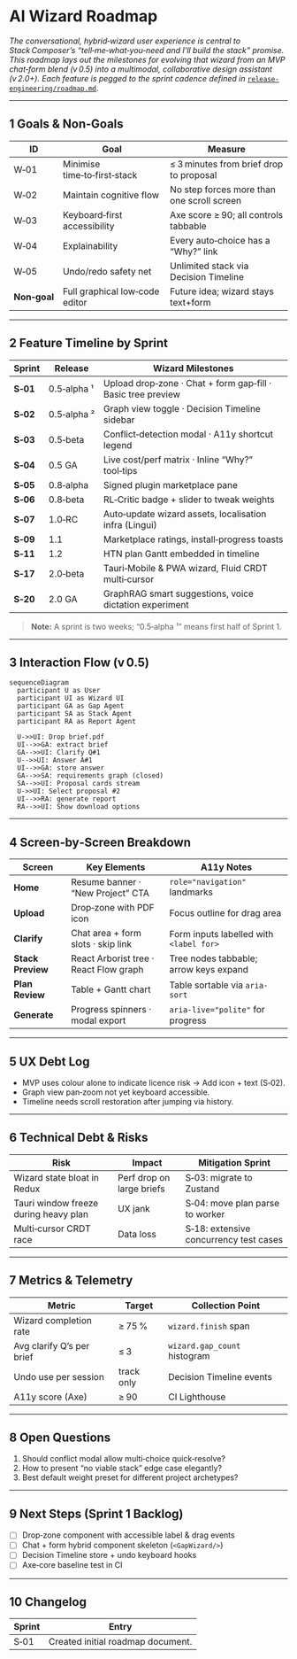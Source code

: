 # AI Wizard Roadmap

_The conversational, hybrid‑wizard user experience is central to Stack Composer’s
“tell‑me‑what‑you‑need and I’ll build the stack” promise. This roadmap lays out
the milestones for evolving that wizard from an MVP chat‑form blend (v 0.5) into
a multimodal, collaborative design assistant (v 2.0+). Each feature is pegged
to the sprint cadence defined in_ [`release-engineering/roadmap.md`](../release-engineering/roadmap.md).

---

## 1 Goals & Non‑Goals

| ID           | Goal                           | Measure                                    |
| ------------ | ------------------------------ | ------------------------------------------ |
| W‑01         | Minimise time‑to‑first‑stack   | ≤ 3 minutes from brief drop to proposal    |
| W‑02         | Maintain cognitive flow        | No step forces more than one scroll screen |
| W‑03         | Keyboard‑first accessibility   | Axe score ≥ 90; all controls tabbable      |
| W‑04         | Explainability                 | Every auto‑choice has a “Why?” link        |
| W‑05         | Undo/redo safety net           | Unlimited stack via Decision Timeline      |
| **Non‑goal** | Full graphical low‑code editor | Future idea; wizard stays text+form        |

---

## 2 Feature Timeline by Sprint

| Sprint   | Release     | Wizard Milestones                                            |
| -------- | ----------- | ------------------------------------------------------------ |
| **S‑01** | 0.5‑alpha ¹ | Upload drop‑zone · Chat + form gap‑fill · Basic tree preview |
| **S‑02** | 0.5‑alpha ² | Graph view toggle · Decision Timeline sidebar                |
| **S‑03** | 0.5‑beta    | Conflict‑detection modal · A11y shortcut legend              |
| **S‑04** | 0.5 GA      | Live cost/perf matrix · Inline “Why?” tool‑tips              |
| **S‑05** | 0.8‑alpha   | Signed plugin marketplace pane                               |
| **S‑06** | 0.8‑beta    | RL‑Critic badge + slider to tweak weights                    |
| **S‑07** | 1.0‑RC      | Auto‑update wizard assets, localisation infra (Lingui)       |
| **S‑09** | 1.1         | Marketplace ratings, install‑progress toasts                 |
| **S‑11** | 1.2         | HTN plan Gantt embedded in timeline                          |
| **S‑17** | 2.0‑beta    | Tauri‑Mobile & PWA wizard, Fluid CRDT multi‑cursor           |
| **S‑20** | 2.0 GA      | GraphRAG smart suggestions, voice dictation experiment       |

> **Note:** A sprint is two weeks; “0.5‑alpha ¹” means first half of Sprint 1.

---

## 3 Interaction Flow (v 0.5)

```mermaid
sequenceDiagram
  participant U as User
  participant UI as Wizard UI
  participant GA as Gap Agent
  participant SA as Stack Agent
  participant RA as Report Agent

  U->>UI: Drop brief.pdf
  UI-->>GA: extract brief
  GA-->>UI: Clarify Q#1
  U-->>UI: Answer A#1
  UI-->>GA: store answer
  GA-->>SA: requirements graph (closed)
  SA-->>UI: Proposal cards stream
  U->>UI: Select proposal #2
  UI-->>RA: generate report
  RA-->>UI: Show download options
```

---

## 4 Screen‑by‑Screen Breakdown

| Screen            | Key Elements                           | A11y Notes                              |
| ----------------- | -------------------------------------- | --------------------------------------- |
| **Home**          | Resume banner · “New Project” CTA      | `role="navigation"` landmarks           |
| **Upload**        | Drop‑zone with PDF icon                | Focus outline for drag area             |
| **Clarify**       | Chat area + form slots · skip link     | Form inputs labelled with `<label for>` |
| **Stack Preview** | React Arborist tree · React Flow graph | Tree nodes tabbable; arrow keys expand  |
| **Plan Review**   | Table + Gantt chart                    | Table sortable via `aria-sort`          |
| **Generate**      | Progress spinners · modal export       | `aria-live="polite"` for progress       |

---

## 5 UX Debt Log

- MVP uses colour alone to indicate licence risk → Add icon + text (S‑02).
- Graph view pan‑zoom not yet keyboard accessible.
- Timeline needs scroll restoration after jumping via history.

---

## 6 Technical Debt & Risks

| Risk                                  | Impact                    | Mitigation Sprint                      |
| ------------------------------------- | ------------------------- | -------------------------------------- |
| Wizard state bloat in Redux           | Perf drop on large briefs | S‑03: migrate to Zustand               |
| Tauri window freeze during heavy plan | UX jank                   | S‑04: move plan parse to worker        |
| Multi‑cursor CRDT race                | Data loss                 | S‑18: extensive concurrency test cases |

---

## 7 Metrics & Telemetry

| Metric                    | Target     | Collection Point             |
| ------------------------- | ---------- | ---------------------------- |
| Wizard completion rate    | ≥ 75 %     | `wizard.finish` span         |
| Avg clarify Q’s per brief | ≤ 3        | `wizard.gap_count` histogram |
| Undo use per session      | track only | Decision Timeline events     |
| A11y score (Axe)          | ≥ 90       | CI Lighthouse                |

---

## 8 Open Questions

1. Should conflict modal allow multi‑choice quick‑resolve?
2. How to present “no viable stack” edge case elegantly?
3. Best default weight preset for different project archetypes?

---

## 9 Next Steps (Sprint 1 Backlog)

- [ ] Drop‑zone component with accessible label & drag events
- [ ] Chat + form hybrid component skeleton (`<GapWizard/>`)
- [ ] Decision Timeline store + undo keyboard hooks
- [ ] Axe‑core baseline test in CI

---

## 10 Changelog

| Sprint | Entry                             |
| ------ | --------------------------------- |
| S‑01   | Created initial roadmap document. |
